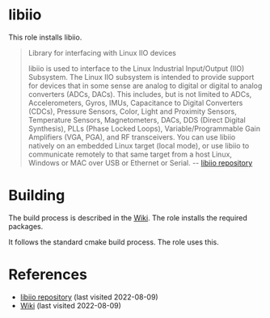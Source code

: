 # libiio

This role installs libiio.

<!--more-->

> Library for interfacing with Linux IIO devices
>
> libiio is used to interface to the Linux Industrial Input/Output (IIO) Subsystem. The Linux IIO subsystem is intended to provide support for devices that in some sense are analog to digital or digital to analog converters (ADCs, DACs). This includes, but is not limited to ADCs, Accelerometers, Gyros, IMUs, Capacitance to Digital Converters (CDCs), Pressure Sensors, Color, Light and Proximity Sensors, Temperature Sensors, Magnetometers, DACs, DDS (Direct Digital Synthesis), PLLs (Phase Locked Loops), Variable/Programmable Gain Amplifiers (VGA, PGA), and RF transceivers. You can use libiio natively on an embedded Linux target (local mode), or use libiio to communicate remotely to that same target from a host Linux, Windows or MAC over USB or Ethernet or Serial.
> -- [libiio repository][1]

# Building

The build process is described in the [Wiki][2]. The role installs the required packages.

It follows the standard cmake build process. The role uses this.

# References

- [libiio repository][1] (last visited 2022-08-09)
- [Wiki][2] (last visited 2022-08-09)

[1]: https://github.com/analogdevicesinc/libiio
[2]: https://wiki.analog.com/resources/tools-software/linux-software/libiio#how_to_build_it
